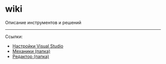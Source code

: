 # wiki

Описание инструментов и решений

<hr/>

Ссылки:

-   [Настройки Visual Studio](./Настройки%20IDE/Visual%20Studio%202022/README.md)
-   [Механики (папка)](./0.%20Механики/)
-   [Редактор (папка)](./1.%20Редактор/)
